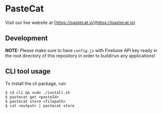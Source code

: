 # PasteCat

Visit our live website at [https://pastecat.io](https://pastecat.io)

## Development

**NOTE:** Please make sure to have `config.js` with Firebase API key ready in
the root directory of this repository in order to build/run any applications! 

## CLI tool usage

To install the cli package, run:

```
$ cd cli && sudo ./install.sh
$ pastecat get <pasteId>
$ pastecat store <filepath>
$ cat <output> | pastecat store
```

